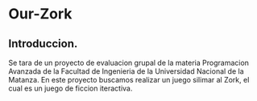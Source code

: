 # Our-Zork
## Introduccion.
Se tara de un proyecto de evaluacion grupal de la materia Programacion Avanzada de la Facultad de Ingenieria de la Universidad Nacional de la Matanza. En este proyecto buscamos realizar un juego silimar al Zork, el cual es un juego de ficcion iteractiva.

